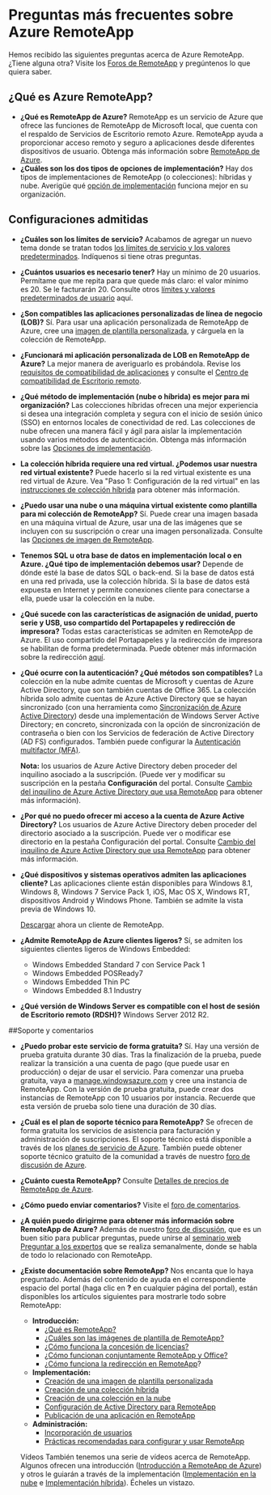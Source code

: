 <properties 
	pageTitle="Preguntas más frecuentes sobre Azure RemoteApp" 
	description="Preguntas más frecuentes acerca de RemoteApp de Azure." 
	services="remoteapp" 
	documentationCenter="" 
	authors="lizap" 
	manager="mbaldwin" 
	editor=""/>

<tags 
	ms.service="remoteapp" 
	ms.workload="compute" 
	ms.tgt_pltfrm="na" 
	ms.devlang="na" 
	ms.topic="article" 
	ms.date="06/30/2015" 
	ms.author="elizapo"/>

# Preguntas más frecuentes sobre Azure RemoteApp
Hemos recibido las siguientes preguntas acerca de Azure RemoteApp. ¿Tiene alguna otra? Visite los [Foros de RemoteApp](https://social.msdn.microsoft.com/Forums/azure/home?forum=AzureRemoteApp) y pregúntenos lo que quiera saber.

## ¿Qué es Azure RemoteApp? ##


- **¿Qué es RemoteApp de Azure?** RemoteApp es un servicio de Azure que ofrece las funciones de RemoteApp de Microsoft local, que cuenta con el respaldo de Servicios de Escritorio remoto Azure. RemoteApp ayuda a proporcionar acceso remoto y seguro a aplicaciones desde diferentes dispositivos de usuario. Obtenga más información sobre [RemoteApp de Azure](remoteapp-whatis.md).
- **¿Cuáles son los dos tipos de opciones de implementación?** Hay dos tipos de implementaciones de RemoteApp (o colecciones): híbridas y nube. Averigüe qué [opción de implementación](remoteapp-whatis.md) funciona mejor en su organización.

## Configuraciones admitidas ##

- **¿Cuáles son los límites de servicio?** Acabamos de agregar un nuevo tema donde se tratan todos [los límites de servicio y los valores predeterminados](remoteapp-servicelimits.md). Indíquenos si tiene otras preguntas.
- **¿Cuántos usuarios es necesario tener?** Hay un mínimo de 20 usuarios. Permítame que me repita para que quede más claro: el valor mínimo es 20. Se le facturarán 20. Consulte otros [límites y valores predeterminados de usuario](remoteapp-servicelimits.md) aquí.
- **¿Son compatibles las aplicaciones personalizadas de línea de negocio (LOB)?** Sí. Para usar una aplicación personalizada de RemoteApp de Azure, cree una [imagen de plantilla personalizada](remoteapp-create-custom-image.md), y cárguela en la colección de RemoteApp.
- **¿Funcionará mi aplicación personalizada de LOB en RemoteApp de Azure?** La mejor manera de averiguarlo es probándola. Revise los [requisitos de compatibilidad de aplicaciones](http://www.microsoft.com/download/details.aspx?id=18704) y consulte el [Centro de compatibilidad de Escritorio remoto](http://www.rdcompatibility.com/compatibility/default.aspx).
- **¿Qué método de implementación (nube o híbrida) es mejor para mi organización?** Las colecciones híbridas ofrecen una mejor experiencia si desea una integración completa y segura con el inicio de sesión único (SSO) en entornos locales de conectividad de red. Las colecciones de nube ofrecen una manera fácil y ágil para aislar la implementación usando varios métodos de autenticación. Obtenga más información sobre las [Opciones de implementación](remoteapp-whatis.md).
- **La colección híbrida requiere una red virtual. ¿Podemos usar nuestra red virtual existente?** Puede hacerlo si la red virtual existente es una red virtual de Azure. Vea "Paso 1: Configuración de la red virtual" en las [instrucciones de colección híbrida](remoteapp-create-hybrid-deployment.md) para obtener más información.
- **¿Puedo usar una nube o una máquina virtual existente como plantilla para mi colección de RemoteApp?** Sí. Puede crear una imagen basada en una máquina virtual de Azure, usar una de las imágenes que se incluyen con su suscripción o crear una imagen personalizada. Consulte las [Opciones de imagen de RemoteApp](remoteapp-imageoptions.md).
- **Tenemos SQL u otra base de datos en implementación local o en Azure. ¿Qué tipo de implementación debemos usar?** Depende de dónde esté la base de datos SQL o back-end. Si la base de datos está en una red privada, use la colección híbrida. Si la base de datos está expuesta en Internet y permite conexiones cliente para conectarse a ella, puede usar la colección en la nube.
- **¿Qué sucede con las características de asignación de unidad, puerto serie y USB, uso compartido del Portapapeles y redirección de impresora?** Todas estas características se admiten en RemoteApp de Azure. El uso compartido del Portapapeles y la redirección de impresora se habilitan de forma predeterminada. Puede obtener más información sobre la redirección [aquí](remoteapp-redirection.md). 


- **¿Qué ocurre con la autenticación? ¿Qué métodos son compatibles?** La colección en la nube admite cuentas de Microsoft y cuentas de Azure Active Directory, que son también cuentas de Office 365. La colección híbrida solo admite cuentas de Azure Active Directory que se hayan sincronizado (con una herramienta como [Sincronización de Azure Active Directory](http://blogs.technet.com/b/ad/archive/2014/09/16/azure-active-directory-sync-is-now-ga.aspx)) desde una implementación de Windows Server Active Directory; en concreto, sincronizada con la opción de sincronización de contraseña o bien con los Servicios de federación de Active Directory (AD FS) configurados. También puede configurar la [Autenticación multifactor (MFA)](../../services/multi-factor-authentication/).

	**Nota:** los usuarios de Azure Active Directory deben proceder del inquilino asociado a la suscripción. (Puede ver y modificar su suscripción en la pestaña **Configuración** del portal. Consulte [Cambio del inquilino de Azure Active Directory que usa RemoteApp](remoteapp-changetenant.md) para obtener más información).

- **¿Por qué no puedo ofrecer mi acceso a la cuenta de Azure Active Directory?** Los usuarios de Azure Active Directory deben proceder del directorio asociado a la suscripción. Puede ver o modificar ese directorio en la pestaña Configuración del portal. Consulte [Cambio del inquilino de Azure Active Directory que usa RemoteApp](remoteapp-changetenant.md) para obtener más información.
- **¿Qué dispositivos y sistemas operativos admiten las aplicaciones cliente?** Las aplicaciones cliente están disponibles para Windows 8.1, Windows 8, Windows 7 Service Pack 1, iOS, Mac OS X, Windows RT, dispositivos Android y Windows Phone. También se admite la vista previa de Windows 10.
 
	[Descargar](https://www.remoteapp.windowsazure.com/ClientDownload/AllClients.aspx) ahora un cliente de RemoteApp.
- **¿Admite RemoteApp de Azure clientes ligeros?** Sí, se admiten los siguientes clientes ligeros de Windows Embedded:
	- Windows Embedded Standard 7 con Service Pack 1
	- Windows Embedded POSReady7 
	- Windows Embedded Thin PC 
	- Windows Embedded 8.1 Industry

- **¿Qué versión de Windows Server es compatible con el host de sesión de Escritorio remoto (RDSH)?** Windows Server 2012 R2.

##Soporte y comentarios

- **¿Puedo probar este servicio de forma gratuita?** Sí. Hay una versión de prueba gratuita durante 30 días. Tras la finalización de la prueba, puede realizar la transición a una cuenta de pago (que puede usar en producción) o dejar de usar el servicio. Para comenzar una prueba gratuita, vaya a [manage.windowsazure.com](http://manage.windowsazure.com) y cree una instancia de RemoteApp. Con la versión de prueba gratuita, puede crear dos instancias de RemoteApp con 10 usuarios por instancia. Recuerde que esta versión de prueba solo tiene una duración de 30 días.
- **¿Cuál es el plan de soporte técnico para RemoteApp?** Se ofrecen de forma gratuita los servicios de asistencia para facturación y administración de suscripciones. El soporte técnico está disponible a través de los [planes de servicio de Azure](../../../support/plans/). También puede obtener soporte técnico gratuito de la comunidad a través de nuestro [foro de discusión de Azure](http://social.msdn.microsoft.com/Forums/windowsazure/home?forum=AzureRemoteApp). 
- **¿Cuánto cuesta RemoteApp?** Consulte [Detalles de precios de RemoteApp de Azure](../../../pricing/details/remoteapp/).
- **¿Cómo puedo enviar comentarios?** Visite el [foro de comentarios](http://feedback.azure.com/forums/247748-azure-remoteapp).
- **¿A quién puedo dirigirme para obtener más información sobre RemoteApp de Azure?** Además de nuestro [foro de discusión](http://social.msdn.microsoft.com/Forums/windowsazure/home?forum=AzureRemoteApp), que es un buen sitio para publicar preguntas, puede unirse al [seminario web Preguntar a los expertos](https://azureinfo.microsoft.com/US-Azure-WBNR-FY15-11Nov-AzureRemoteAppAskTheExperts-Registration-Page.html) que se realiza semanalmente, donde se habla de todo lo relacionado con RemoteApp.
- **¿Existe documentación sobre RemoteApp?** Nos encanta que lo haya preguntado. Además del contenido de ayuda en el correspondiente espacio del portal (haga clic en **?** en cualquier página del portal), están disponibles los artículos siguientes para mostrarle todo sobre RemoteApp:
	- **Introducción:**
		- [¿Qué es RemoteApp?](remoteapp-whatis.md)
		- [¿Cuáles son las imágenes de plantilla de RemoteApp?](remoteapp-images.md)
		- [¿Cómo funciona la concesión de licencias?](remoteapp-licensing.md)
		- [¿Cómo funcionan conjuntamente RemoteApp y Office?](remoteapp-o365.md)
		- [¿Cómo funciona la redirección en RemoteApp](remoteapp-redirection.md)?
	- **Implementación:**
		- [Creación de una imagen de plantilla personalizada](remoteapp-create-custom-image.md)
		- [Creación de una colección híbrida](remoteapp-create-hybrid-deployment.md)
		- [Creación de una colección en la nube](remoteapp-create-cloud-deployment.md)
		- [Configuración de Active Directory para RemoteApp](remoteapp-ad.md)
		- [Publicación de una aplicación en RemoteApp](remoteapp-publish.md)
	- **Administración:**
		- [Incorporación de usuarios](remoteapp-user.md)
		- [Prácticas recomendadas para configurar y usar RemoteApp](remoteapp-bestpractices.md)	

	Vídeos También tenemos una serie de vídeos acerca de RemoteApp. Algunos ofrecen una introducción ([Introducción a RemoteApp de Azure](https://www.youtube.com/watch?v=3NAv2iwZtGc&feature=youtu.be)) y otros le guiarán a través de la implementación ([Implementación en la nube](http://azure.microsoft.com/documentation/videos/cloud-cover-ep-150-azure-remote-app-with-thomas-willingham-and-nihar-namjoshi/) e [Implementación híbrida](https://www.youtube.com/watch?v=GCIMxPUvg0c&feature=youtu.be)). Écheles un vistazo.

 

<!---HONumber=August15_HO6-->